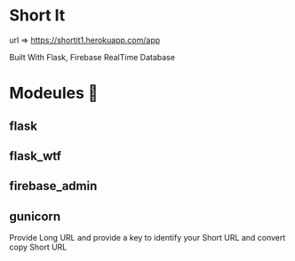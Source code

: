 # Short It
url => https://shortit1.herokuapp.com/app

Built With Flask, Firebase RealTime Database

# Modeules 🚀

 <h2>flask</h2>
 <h2>flask_wtf</h2> 
 <h2>firebase_admin</h2> 
 <h2>gunicorn</h2>


Provide Long URL and provide a key to identify your Short URL and convert copy Short URL
